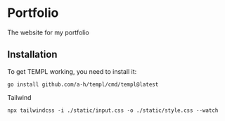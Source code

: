 # Portfolio

The website for my portfolio

## Installation

To get TEMPL working, you need to install it:

``` go install github.com/a-h/templ/cmd/templ@latest ```

Tailwind

```npx tailwindcss -i ./static/input.css -o ./static/style.css --watch```
